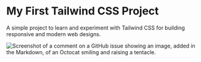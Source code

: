 # My First Tailwind CSS Project
A simple project to learn and experiment with Tailwind CSS for building responsive and modern web designs.


![Screenshot of a comment on a GitHub issue showing an image, added in the Markdown, of an Octocat smiling and raising a tentacle.](images/image1)
